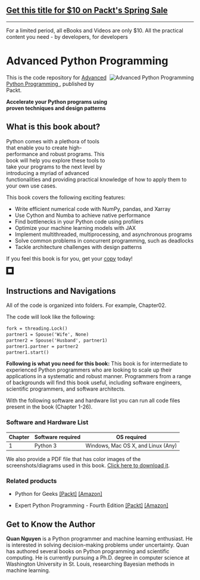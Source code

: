 ## [Get this title for $10 on Packt's Spring Sale](https://www.packt.com/B17499?utm_source=github&utm_medium=packt-github-repo&utm_campaign=spring_10_dollar_2022)
-----
For a limited period, all eBooks and Videos are only $10. All the practical content you need \- by developers, for developers

# Advanced Python Programming 

<a href="https://www.packtpub.com/product/advanced-python-programming/9781838551216?utm_source=github&utm_medium=repository&utm_campaign="><img src="https://static.packt-cdn.com/products/9781838551216/cover/smaller" alt="Advanced Python Programming " height="256px" align="right"></a>

This is the code repository for [Advanced Python Programming ](https://www.packtpub.com/product/advanced-python-programming/9781838551216?utm_source=github&utm_medium=repository&utm_campaign=), published by Packt.

**Accelerate your Python programs using proven techniques and design patterns**

## What is this book about?
Python comes with a plethora of tools that enable you to create high-performance and robust programs. This book will help you explore these tools to take your programs to the next level by introducing a myriad of advanced functionalities and providing practical knowledge of how to apply them to your own use cases.

This book covers the following exciting features:

* Write efficient numerical code with NumPy, pandas, and Xarray
* Use Cython and Numba to achieve native performance
* Find bottlenecks in your Python code using profilers
* Optimize your machine learning models with JAX
* Implement multithreaded, multiprocessing, and asynchronous programs
* Solve common problems in concurrent programming, such as deadlocks
* Tackle architecture challenges with design patterns

If you feel this book is for you, get your [copy](https://www.amazon.com/dp/1801814015) today!

<a href="https://www.packtpub.com/?utm_source=github&utm_medium=banner&utm_campaign=GitHubBanner"><img src="https://raw.githubusercontent.com/PacktPublishing/GitHub/master/GitHub.png" 
alt="https://www.packtpub.com/" border="5" /></a>

## Instructions and Navigations
All of the code is organized into folders. For example, Chapter02.

The code will look like the following:
```
fork = threading.Lock()
partner1 = Spouse('Wife', None)
partner2 = Spouse('Husband', partner1)
partner1.partner = partner2
partner1.start()
```

**Following is what you need for this book:**
This book is for intermediate to experienced Python programmers who are looking to scale up their applications in a systematic and robust manner. Programmers from a range of backgrounds will find this book useful, including software engineers, scientific programmers, and software architects.

With the following software and hardware list you can run all code files present in the book (Chapter 1-26).
### Software and Hardware List
| Chapter | Software required | OS required |
| -------- | ------------------------------------ | ----------------------------------- |
| 1 | Python 3 | Windows, Mac OS X, and Linux (Any) |


We also provide a PDF file that has color images of the screenshots/diagrams used in this book. [Click here to download it](https://static.packt-cdn.com/downloads/9781801814010_ColorImages.pdf).

### Related products
* Python for Geeks  [[Packt]](https://www.packtpub.com/product/python-for-geeks/9781801070119?utm_source=github&utm_medium=repository&utm_campaign=) [[Amazon]](https://www.amazon.com/dp/1801070113)

* Expert Python Programming - Fourth Edition  [[Packt]](https://www.packtpub.com/product/expert-python-programming-fourth-edition/9781801071109?utm_source=github&utm_medium=repository&utm_campaign=) [[Amazon]](https://www.amazon.com/dp/1801071101)



## Get to Know the Author
**Quan Nguyen**
is a Python programmer and machine learning enthusiast. He is interested in solving decision-making problems under uncertainty. Quan has authored several books on Python programming and scientific computing. He is currently pursuing a Ph.D. degree in computer science at Washington University in St. Louis, researching Bayesian methods in machine learning.	




